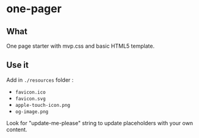 # one-pager

## What

One page starter with mvp.css and basic HTML5 template.

## Use it

Add in `./resources` folder :

- `favicon.ico`
- `favicon.svg`
- `apple-touch-icon.png`
- `og-image.png`

Look for "update-me-please" string to update placeholders with your own content.
